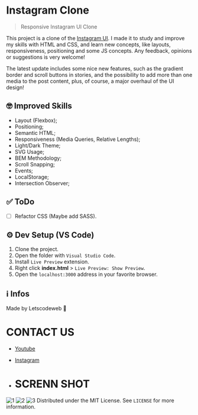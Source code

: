 # Instagram Clone

> Responsive Instagram UI Clone

This project is a clone of the [Instagram UI](https://instagram.com). I made it to study and improve my skills with HTML and CSS, and learn new concepts, like layouts, responsiveness, positioning and some JS concepts. Any feedback, opinions or suggestions is very welcome!

The latest update includes some nice new features, such as the gradient border and scroll buttons in stories, and the possibility to add more than one media to the post content, plus, of course, a major overhaul of the UI design!


## 🤓 Improved Skills

- Layout (Flexbox);
- Positioning;
- Semantic HTML;
- Responsiveness (Media Queries, Relative Lengths);
- Light/Dark Theme;
- SVG Usage;
- BEM Methodology;
- Scroll Snapping;
- Events;
- LocalStorage;
- Intersection Observer;

## ✅ ToDo

- [ ] Refactor CSS (Maybe add SASS).

## ⚙ Dev Setup (VS Code)

1. Clone the project.
2. Open the folder with ``Visual Studio Code``.
3. Install ``Live Preview`` extension.
4. Right click **index.html** > ``Live Preview: Show Preview``.
5. Open the ``localhost:3000`` address in your favorite browser.

## ℹ Infos

Made by Letscodeweb 🙂

# CONTACT US
- [Youtube](https://www.youtube.com/channel/UC78LjF0lONSd91BSlTVcdMw)
- [Instagram](https://www.instagram.com/letscodeeweb/)

- # SCRENN SHOT
![1](https://github.com/amanayak/instagram-clone/assets/155058144/117e17e3-bc8f-4020-a6ba-c410e7a3cc51)
![2](https://github.com/amanayak/instagram-clone/assets/155058144/1324a373-a9e4-4b1f-9422-d68293dbf7a4)
![3](https://github.com/amanayak/instagram-clone/assets/155058144/fbf45a41-f6f6-4953-9548-7c61c4a69a0c)
Distributed under the MIT License. See ``LICENSE`` for more information.
